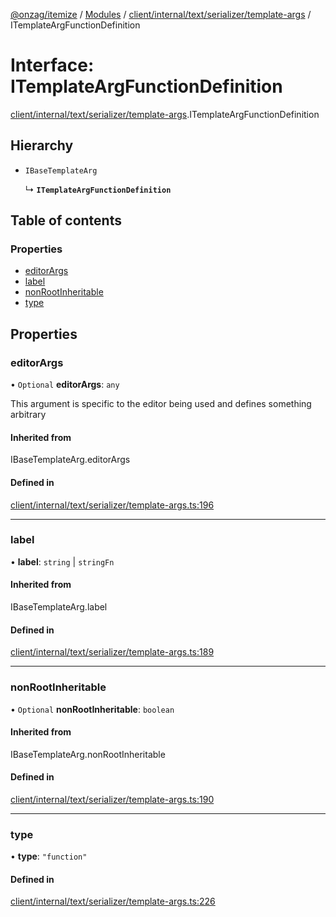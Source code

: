[@onzag/itemize](../README.md) / [Modules](../modules.md) / [client/internal/text/serializer/template-args](../modules/client_internal_text_serializer_template_args.md) / ITemplateArgFunctionDefinition

# Interface: ITemplateArgFunctionDefinition

[client/internal/text/serializer/template-args](../modules/client_internal_text_serializer_template_args.md).ITemplateArgFunctionDefinition

## Hierarchy

- `IBaseTemplateArg`

  ↳ **`ITemplateArgFunctionDefinition`**

## Table of contents

### Properties

- [editorArgs](client_internal_text_serializer_template_args.ITemplateArgFunctionDefinition.md#editorargs)
- [label](client_internal_text_serializer_template_args.ITemplateArgFunctionDefinition.md#label)
- [nonRootInheritable](client_internal_text_serializer_template_args.ITemplateArgFunctionDefinition.md#nonrootinheritable)
- [type](client_internal_text_serializer_template_args.ITemplateArgFunctionDefinition.md#type)

## Properties

### editorArgs

• `Optional` **editorArgs**: `any`

This argument is specific to the editor being used
and defines something arbitrary

#### Inherited from

IBaseTemplateArg.editorArgs

#### Defined in

[client/internal/text/serializer/template-args.ts:196](https://github.com/onzag/itemize/blob/f2db74a5/client/internal/text/serializer/template-args.ts#L196)

___

### label

• **label**: `string` \| `stringFn`

#### Inherited from

IBaseTemplateArg.label

#### Defined in

[client/internal/text/serializer/template-args.ts:189](https://github.com/onzag/itemize/blob/f2db74a5/client/internal/text/serializer/template-args.ts#L189)

___

### nonRootInheritable

• `Optional` **nonRootInheritable**: `boolean`

#### Inherited from

IBaseTemplateArg.nonRootInheritable

#### Defined in

[client/internal/text/serializer/template-args.ts:190](https://github.com/onzag/itemize/blob/f2db74a5/client/internal/text/serializer/template-args.ts#L190)

___

### type

• **type**: ``"function"``

#### Defined in

[client/internal/text/serializer/template-args.ts:226](https://github.com/onzag/itemize/blob/f2db74a5/client/internal/text/serializer/template-args.ts#L226)
